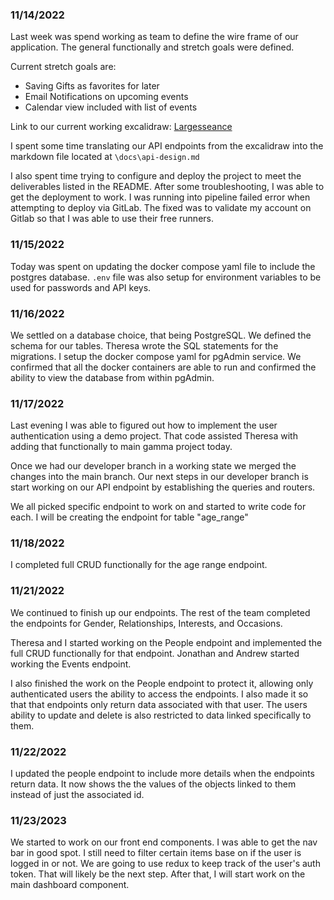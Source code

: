 ### 11/14/2022
Last week was spend working as team to define the wire frame of our application. The general functionally and stretch goals were defined.

Current stretch goals are:
* Saving Gifts as favorites for later
* Email Notifications on upcoming events
* Calendar view included with list of events

Link to our current working excalidraw:
[Largesseance](https://excalidraw.com/#room=7e097e63c1fb339686de,p3bUaSu65jLaPaDdIrvEag)

I spent some time translating our API endpoints from the excalidraw into the markdown file located at `\docs\api-design.md`

I also spent time trying to configure and deploy the project to meet the deliverables listed in the README. After some troubleshooting, I was able to get the deployment to work. I was running into pipeline failed error when attempting to deploy via GitLab. The fixed was to validate my account on Gitlab so that I was able to use their free runners.

### 11/15/2022
Today was spent on updating the docker compose yaml file to include the postgres database. `.env` file was also setup for environment variables to be used for passwords and API keys.

### 11/16/2022
We settled on a database choice, that being PostgreSQL. We defined the schema for our tables. Theresa wrote the SQL statements for the migrations. I setup the docker compose yaml for pgAdmin service. We confirmed that all the docker containers are able to run and confirmed the ability to view the database from within pgAdmin.

### 11/17/2022
Last evening I was able to figured out how to implement the user authentication using a demo project. That code assisted Theresa with adding that functionally to main gamma project today.

Once we had our developer branch in a working state we merged the changes into the main branch. Our next steps in our developer branch is start working on our API endpoint by establishing the queries and routers.

We all picked specific endpoint to work on and started to write code for each. I will be creating the endpoint for table "age_range"

### 11/18/2022
I completed full CRUD functionally for the age range endpoint.

### 11/21/2022
We continued to finish up our endpoints. The rest of the team completed the endpoints for Gender, Relationships, Interests, and Occasions.

Theresa and I started working on the People endpoint and implemented the full CRUD functionally for that endpoint. Jonathan and Andrew started working the Events endpoint.

I also finished the work on the People endpoint to protect it, allowing only authenticated users the ability to access the endpoints. I also made it so that that endpoints only return data associated with that user. The users ability to update and delete is  also restricted to data linked specifically to them.

### 11/22/2022
I updated the people endpoint to include more details when the endpoints return data. It now shows the the values of the objects linked to them instead of just the associated id.

### 11/23/2023
We started to work on our front end components. I was able to get the nav bar in good spot. I still need to filter certain items base on if the user is logged in or not. We are going to use redux to keep track of the user's auth token. That will likely be the next step. After that, I will start work on the main dashboard component.

